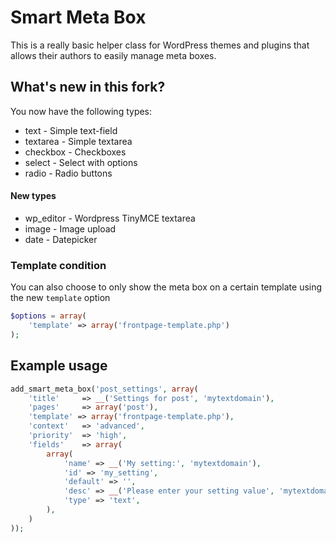 # Smart Meta Box

This is a really basic helper class for WordPress themes and plugins that allows their authors to easily manage meta boxes. 

## What's new in this fork?
You now have the following types:

* text - Simple text-field
* textarea - Simple textarea
* checkbox - Checkboxes
* select - Select with options
* radio - Radio buttons

#### New types

* wp_editor - Wordpress TinyMCE textarea
* image - Image upload
* date - Datepicker

### Template condition

You can also choose to only show the meta box on a certain template using the new `template` option

```php
$options = array(
	'template' => array('frontpage-template.php')
);
```

## Example usage
```php
add_smart_meta_box('post_settings', array(
	'title'     => __('Settings for post', 'mytextdomain'),
	'pages'		=> array('post'),
	'template' => array('frontpage-template.php'),
	'context'   => 'advanced',
	'priority'  => 'high',
	'fields'    => array(
		array(
			'name' => __('My setting:', 'mytextdomain'),
			'id' => 'my_setting',
			'default' => '',
			'desc' => __('Please enter your setting value', 'mytextdomain'),
			'type' => 'text',
		),
	)
));
```